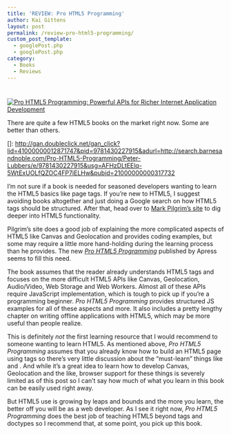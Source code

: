 ```yaml
---
title: 'REVIEW: Pro HTML5 Programming'
author: Kai Gittens
layout: post
permalink: /review-pro-html5-programming/
custom_post_template:
  - googlePost.php
  - googlePost.php
category:
  - Books
  - Reviews
---
```

# 

[![Pro HTML5 Programming: Powerful APIs for Richer Internet Application Development][2]][2]

There are quite a few HTML5 books on the market right now. Some are better than others.

 []: http://gan.doubleclick.net/gan_click?lid=41000000012871747&pid=9781430227915&adurl=http://search.barnesandnoble.com/Pro-HTML5-Programming/Peter-Lubbers/e/9781430227915&usg=AFHzDLtEElq-5WtExUOLfQZOC4FP7iELHw&pubid=21000000000317732

I’m not sure if a book is needed for seasoned developers wanting to learn the HTML5 basics like page tags. If you’re new to HTML5, I suggest avoiding books altogether and just doing a Google search on how HTML5 tags should be structured. After that, head over to [Mark Pilgrim’s site][2] to dig deeper into HTML5 functionality.

 [2]: http://diveintohtml5.org/

Pilgrim’s site does a good job of explaining the more complicated aspects of HTML5 like Canvas and Geolocation and provides coding examples, but some may require a little more hand-holding during the learning process than he provides. The new [*Pro HTML5 Programming*][3] published by Apress seems to fill this need.

 [3]: http://gan.doubleclick.net/gan_click?lid=41000000012871747&pid=9781430227915&adurl=http://search.barnesandnoble.com/Pro-HTML5-Programming/Peter-Lubbers/e/9781430227915&usg=AFHzDLtEElq-5WtExUOLfQZOC4FP7iELHw&pubid=21000000000317732

The book assumes that the reader already understands HTML5 tags and focuses on the more difficult HTML5 APIs like Canvas, Geolocation, Audio/Video, Web Storage and Web Workers. Almost all of these APIs require JavaScript implementation, which is tough to pick up if you’re a programming beginner. *Pro HTML5 Programming* provides structured JS examples for all of these aspects and more. It also includes a pretty lengthy chapter on writing offline applications with HTML5, which may be more useful than people realize.

This is definitely *not* the first learning resource that I would recommend to someone wanting to learn HTML5. As mentioned above, *Pro HTML5 Programming* assumes that you already know how to build an HTML5 page using tags so there’s very little discussion about the “must-learn” things like  and . And while it’s a great idea to learn how to develop Canvas, Geolocation and the like, browser support for these things is severely limited as of this post so I can’t say how much of what you learn in this book can be easily used right away.

But HTML5 use is growing by leaps and bounds and the more you learn, the better off you will be as a web developer. As I see it right now, *Pro HTML5 Programming* does the best job of teaching HTML5 beyond tags and doctypes so I recommend that, at some point, you pick up this book.